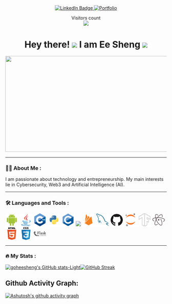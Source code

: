 <div align='center'>

</div>
<div id="badges" align='center'>
  <a href="https://www.linkedin.com/in/goheesheng/">
    <img src="https://img.shields.io/badge/LinkedIn-blue?style=for-the-badge&logo=linkedin&logoColor=white" alt="LinkedIn Badge"/>
  </a>
  <a href="https://goheesheng.github.io/">
    <img src="https://img.shields.io/badge/-Portfolio-red?style=for-the-badge&logo=appveyor" alt="Portfolio"/>
  </a>
<p align="center"> 
  Visitors count<br>
  <img src="https://profile-counter.glitch.me/goheesheng/count.svg" />
</p>
  <h1>
  Hey there!
  <img src="https://media.giphy.com/media/hvRJCLFzcasrR4ia7z/giphy.gif" width="30px"/> 
    I am Ee Sheng <img src="https://emoji.slack-edge.com/T0172CCPGUW/party-blob/d7253707fa13e9ee.gif" width="30"/>
</h1>
</div>
<div align="center">
  <img src="https://media.giphy.com/media/dWesBcTLavkZuG35MI/giphy.gif" width="600" height="300"/>
</div>

---

### :man_technologist: About Me :

I am passionate about technology and entrepreneurship. My main interests lie in Cybersecurity, Web3 and Artificial Intelligence (AI).

---

### :hammer_and_wrench: Languages and Tools :
<div>
<code><img height="40" src="https://raw.githubusercontent.com/devicons/devicon/master/icons/android/android-original.svg"></code>
<code><img height="40" src="https://raw.githubusercontent.com/devicons/devicon/master/icons/java/java-original.svg"></code>
<code><img height="40" src="https://raw.githubusercontent.com/devicons/devicon/master/icons/cplusplus/cplusplus-original.svg"></code>
<code><img height="40" src="https://raw.githubusercontent.com/github/explore/5c058a388828bb5fde0bcafd4bc867b5bb3f26f3/topics/python/python.png"></code>
<code><img height="40" src="https://raw.githubusercontent.com/devicons/devicon/master/icons/c/c-original.svg"></code>
<code><img height="40" src="https://www.vectorlogo.zone/logos/git-scm/git-scm-icon.svg"></code>
<code><img height="40" src="https://raw.githubusercontent.com/devicons/devicon/master/icons/firebase/firebase-plain.svg"></code>
<code><img height="40" src="https://raw.githubusercontent.com/devicons/devicon/master/icons/mysql/mysql-original.svg"></code>
<code><img height="40" src="https://raw.githubusercontent.com/devicons/devicon/master/icons/github/github-original.svg"></code>
<code><img height="40" src="https://raw.githubusercontent.com/devicons/devicon/master/icons/jupyter/jupyter-original.svg"></code>
<code><img height="40" src="https://raw.githubusercontent.com/devicons/devicon/master/icons/tensorflow/tensorflow-line.svg"></code>
<code><img height="40" src="https://raw.githubusercontent.com/devicons/devicon/master/icons/atom/atom-original.svg"></code>
<code><img height="40" src="https://raw.githubusercontent.com/devicons/devicon/master/icons/html5/html5-original-wordmark.svg"></code>
<code><img height="40" src="https://raw.githubusercontent.com/github/explore/80688e429a7d4ef2fca1e82350fe8e3517d3494d/topics/css/css.png"></code>
<code><img height="40" src="https://raw.githubusercontent.com/github/explore/80688e429a7d4ef2fca1e82350fe8e3517d3494d/topics/flask/flask.png"></code>
</div>


---


### :fire: My Stats :

[![goheesheng's GitHub stats-Light](https://github-readme-stats.vercel.app/api?username=goheesheng&show_icons=true&theme=vue#gh-light-mode-only&count_private=true)](https://github.com/anuraghazra/github-readme-stats#gh-light-mode-only)[![GitHub Streak](https://streak-stats.demolab.com?user=goheesheng&ring=07EB00&fire=EB5522&stroke=07EB00&currStreakLabel=3779EB&sideLabels=EB5454)](https://git.io/streak-stats)

## **Github Activity Graph:**
[![Ashutosh's github activity graph](https://github-readme-activity-graph.cyclic.app/graph?username=neelangshu007&theme=xcode)](https://github.com/ashutosh00710/github-readme-activity-graph)
<!--


**goheesheng/goheesheng** is a ✨ _special_ ✨ repository because its `README.md` (this file) appears on your GitHub profile.

Here are some ideas to get you started:

- 🔭 I’m currently working on ...
- 🌱 I’m currently learning ...
- 👯 I’m looking to collaborate on ...
- 🤔 I’m looking for help with ...
- 💬 Ask me about ...
- 📫 How to reach me: ...
- 😄 Pronouns: ...
- ⚡ Fun fact: ...
-->
